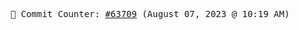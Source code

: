 <p align="center">
    <samp>
        📮 Commit Counter: <a href="https://github.com/Javascript-void0/Javascript-void0/commits/main">#63709</a> (August 07, 2023 @ 10:19 AM)
    </samp>
</p>